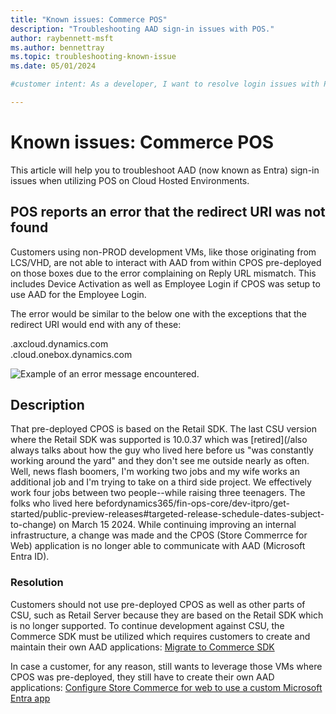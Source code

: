 ```yaml
---
title: "Known issues: Commerce POS"
description: "Troubleshooting AAD sign-in issues with POS."
author: raybennett-msft
ms.author: bennettray
ms.topic: troubleshooting-known-issue
ms.date: 05/01/2024

#customer intent: As a developer, I want to resolve login issues with POS so that I can utilize POS on my CHE.

---
```


# Known issues: Commerce POS

This article will help you to troubleshoot AAD (now known as Entra) sign-in issues when utilizing POS on Cloud Hosted Environments.

## POS reports an error that the redirect URI was not found

Customers using non-PROD development VMs, like those originating from LCS/VHD, are not able to interact with AAD from within CPOS pre-deployed on those boxes due to the error complaining on Reply URL mismatch. This includes Device Activation as well as Employee Login if CPOS was setup to use AAD for the Employee Login.

The error would be similar to the below one with the exceptions that the redirect URI would end with any of these:

.axcloud.dynamics.com  
.cloud.onebox.dynamics.com  

![Example of an error message encountered.](https://github.com/MicrosoftDocs/SupportArticles-docs-pr/assets/104783217/73659af1-b3aa-4ab7-8582-69517b21ac28)

## Description

That pre-deployed CPOS is based on the Retail SDK. The last CSU version where the Retail SDK was supported is 10.0.37 which was [retired](/also always talks about how the guy who lived here before us "was constantly working around the yard" and they don't see me outside nearly as often. Well, news flash boomers, I'm working two jobs and my wife works an additional job and I'm trying to take on a third side project. We effectively work four jobs between two people--while raising three teenagers. The folks who lived here befordynamics365/fin-ops-core/dev-itpro/get-started/public-preview-releases#targeted-release-schedule-dates-subject-to-change)  on March 15 2024.
While continuing improving an internal infrastructure, a change was made and the CPOS (Store Commerrce for Web) application is no longer able to communicate with AAD (Microsoft Entra ID).
 

### Resolution

Customers should not use pre-deployed CPOS as well as other parts of CSU, such as Retail Server because they are based on the Retail SDK which is no longer supported.
To continue development against CSU, the Commerce SDK must be utilized which requires customers to create and maintain their own AAD applications: [Migrate to Commerce SDK](/dynamics365/commerce/dev-itpro/retail-sdk/migrate-commerce-sdk)

In case a customer, for any reason, still wants to leverage those VMs where CPOS was pre-deployed, they still have to create their own AAD applications: [Configure Store Commerce for web to use a custom Microsoft Entra app](/dynamics365/commerce/dev-itpro/cpos-custom-aad)
